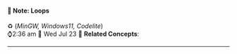 #### 📝 Note: Loops 
 ♻️ (*MinGW, Windows11, Codelite*)   
 ⌚2:36 am  📆 Wed Jul 23
 🔗 **Related Concepts**:
___
